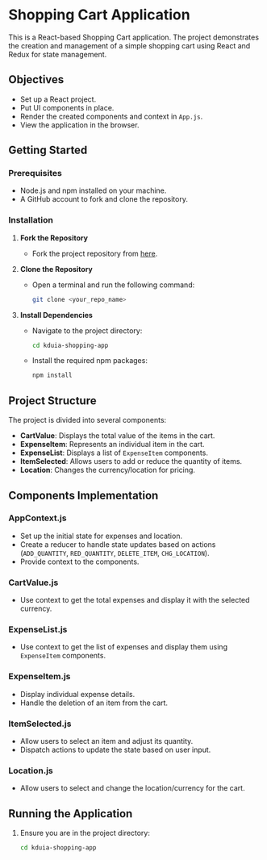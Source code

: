# Shopping Cart Application

This is a React-based Shopping Cart application. The project demonstrates the creation and management of a simple shopping cart using React and Redux for state management. 

## Objectives

- Set up a React project.
- Put UI components in place.
- Render the created components and context in `App.js`.
- View the application in the browser.

## Getting Started

### Prerequisites

- Node.js and npm installed on your machine.
- A GitHub account to fork and clone the repository.

### Installation

1. **Fork the Repository**
   - Fork the project repository from [here](https://github.com/ibm-developer-skills-network/kduia-shopping-app.git).

2. **Clone the Repository**
   - Open a terminal and run the following command:
     ```sh
     git clone <your_repo_name>
     ```

3. **Install Dependencies**
   - Navigate to the project directory:
     ```sh
     cd kduia-shopping-app
     ```
   - Install the required npm packages:
     ```sh
     npm install
     ```

## Project Structure

The project is divided into several components:

- **CartValue**: Displays the total value of the items in the cart.
- **ExpenseItem**: Represents an individual item in the cart.
- **ExpenseList**: Displays a list of `ExpenseItem` components.
- **ItemSelected**: Allows users to add or reduce the quantity of items.
- **Location**: Changes the currency/location for pricing.

## Components Implementation

### AppContext.js

- Set up the initial state for expenses and location.
- Create a reducer to handle state updates based on actions (`ADD_QUANTITY`, `RED_QUANTITY`, `DELETE_ITEM`, `CHG_LOCATION`).
- Provide context to the components.

### CartValue.js

- Use context to get the total expenses and display it with the selected currency.

### ExpenseList.js

- Use context to get the list of expenses and display them using `ExpenseItem` components.

### ExpenseItem.js

- Display individual expense details.
- Handle the deletion of an item from the cart.

### ItemSelected.js

- Allow users to select an item and adjust its quantity.
- Dispatch actions to update the state based on user input.

### Location.js

- Allow users to select and change the location/currency for the cart.

## Running the Application

1. Ensure you are in the project directory:
   ```sh
   cd kduia-shopping-app
